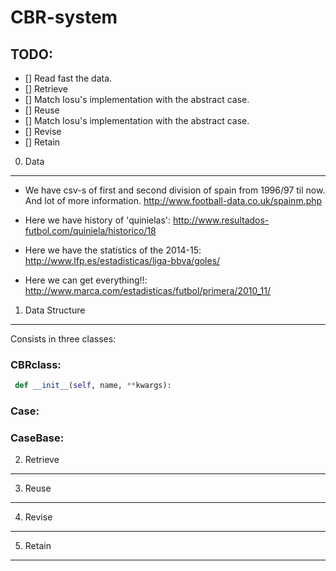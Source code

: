 CBR-system
==========
TODO:
----
- [] Read fast the data.
- [] Retrieve
 - [] Match Iosu's implementation with the abstract case.
- [] Reuse
 - [] Match Iosu's implementation with the abstract case.
- [] Revise
- [] Retain

0. Data
-------
   - We have csv-s of first and second division of spain from 1996/97 til now. And lot of more information.
                        http://www.football-data.co.uk/spainm.php

   - Here we have history of 'quinielas': http://www.resultados-futbol.com/quiniela/historico/18
   
   - Here we have the statistics of the 2014-15: http://www.lfp.es/estadisticas/liga-bbva/goles/
   
   - Here we can get everything!!: http://www.marca.com/estadisticas/futbol/primera/2010_11/

1. Data Structure
-----------------
Consists in three classes:

### CBRclass:
```python
 def __init__(self, name, **kwargs):
```

### Case:

### CaseBase:

2. Retrieve
-----------

3. Reuse
--------

4. Revise
---------

5. Retain
---------
